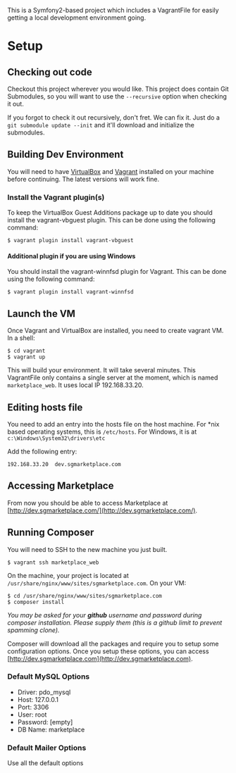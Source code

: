 This is a Symfony2-based project which includes a VagrantFile for easily getting
a local development environment going.

# Setup

## Checking out code

Checkout this project wherever you would like.  This project does contain 
Git Submodules, so you will want to use the `--recursive` option when checking
it out.

If you forgot to check it out recursively, don't fret. We can fix it.  Just do
a `git submodule update --init` and it'll download and initialize the submodules.

## Building Dev Environment

You will need to have [VirtualBox](https://www.virtualbox.org/) and [Vagrant](http://vagrantup.com) 
installed on your machine before continuing.  The latest versions will work fine.

### Install the Vagrant plugin(s)

To keep the VirtualBox Guest Additions package up to date you should install the vagrant-vbguest plugin. This can be done using the following command:
```
$ vagrant plugin install vagrant-vbguest
```

#### Additional plugin if you are using Windows

You should install the vagrant-winnfsd plugin for Vagrant. This can be done using the following command:
```
$ vagrant plugin install vagrant-winnfsd
```

## Launch the VM

Once Vagrant and VirtualBox are installed, you need to create vagrant VM.  In a shell:

```
$ cd vagrant
$ vagrant up
```

This will build your environment. It will take several minutes. This VagrantFile only contains a single server
at the moment, which is named `marketplace_web`.  It uses local IP 192.168.33.20.

## Editing hosts file

You need to add an entry into the hosts file on the host machine.  For *nix based 
operating systems, this is `/etc/hosts`.  For Windows, it is at `c:\Windows\System32\drivers\etc`

Add the following entry:

```
192.168.33.20  dev.sgmarketplace.com
```

## Accessing Marketplace
From now you should be able to access Marketplace at 
[http://dev.sgmarketplace.com/](http://dev.sgmarketplace.com/). 

## Running Composer
You will need to SSH to the new machine you just built.  

```
$ vagrant ssh marketplace_web
```

On the machine, your project is located at `/usr/share/nginx/www/sites/sgmarketplace.com`.  On your
VM:

```
$ cd /usr/share/nginx/www/sites/sgmarketplace.com
$ composer install
```

_You may be asked for your **github** username and password during composer installation.  Please supply them (this is a github limit to prevent spamming clone)._

Composer will download all the packages and require you to setup some configuration
options.  Once you setup these options, you can access [http://dev.sgmarketplace.com](http://dev.sgmarketplace.com).

### Default MySQL Options
* Driver: pdo_mysql
* Host: 127.0.0.1
* Port: 3306
* User: root
* Password: [empty]
* DB Name: marketplace

### Default Mailer Options
Use all the default options


